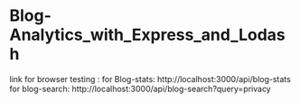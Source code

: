 # Blog-Analytics_with_Express_and_Lodash
link for browser testing :    for Blog-stats:   http://localhost:3000/api/blog-stats                         for blog-search:  http://localhost:3000/api/blog-search?query=privacy
